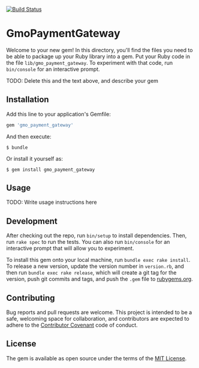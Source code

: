 [![Build Status](https://travis-ci.org/naofumi-fujii/gmo_payment_gateway.svg?branch=master)](https://travis-ci.org/naofumi-fujii/gmo_payment_gateway)

# GmoPaymentGateway

Welcome to your new gem! In this directory, you'll find the files you need to be able to package up your Ruby library into a gem. Put your Ruby code in the file `lib/gmo_payment_gateway`. To experiment with that code, run `bin/console` for an interactive prompt.

TODO: Delete this and the text above, and describe your gem

## Installation

Add this line to your application's Gemfile:

```ruby
gem 'gmo_payment_gateway'
```

And then execute:

    $ bundle

Or install it yourself as:

    $ gem install gmo_payment_gateway

## Usage

TODO: Write usage instructions here

## Development

After checking out the repo, run `bin/setup` to install dependencies. Then, run `rake spec` to run the tests. You can also run `bin/console` for an interactive prompt that will allow you to experiment.

To install this gem onto your local machine, run `bundle exec rake install`. To release a new version, update the version number in `version.rb`, and then run `bundle exec rake release`, which will create a git tag for the version, push git commits and tags, and push the `.gem` file to [rubygems.org](https://rubygems.org).

## Contributing

Bug reports and pull requests are welcome. This project is intended to be a safe, welcoming space for collaboration, and contributors are expected to adhere to the [Contributor Covenant](http://contributor-covenant.org) code of conduct.


## License

The gem is available as open source under the terms of the [MIT License](http://opensource.org/licenses/MIT).

